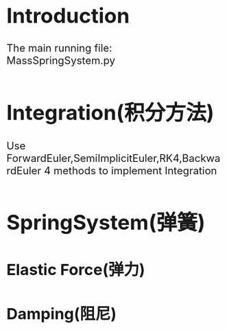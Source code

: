 <font size=5>
  
  # Introduction
  The main running file: MassSpringSystem.py  
  # Integration(积分方法)
  Use ForwardEuler,SemiImplicitEuler,RK4,BackwardEuler 4 methods to implement Integration  
  # SpringSystem(弹簧)
  ## Elastic Force(弹力)
  ## Damping(阻尼)
